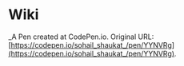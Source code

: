 # Wiki
 _A Pen created at CodePen.io. Original URL: [https://codepen.io/sohail_shaukat_/pen/YYNVRg](https://codepen.io/sohail_shaukat_/pen/YYNVRg).

 